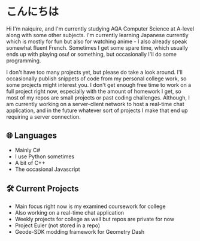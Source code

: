 # こんにちは
Hi I'm naiquire, and I'm currently studying AQA Computer Science at A-level along with some other subjects. I'm currently learning Japanese currently which is mostly for fun but also for watching anime - I also already speak somewhat fluent French. Sometimes I get some spare time, which usually ends up with playing osu! or something, but occasionally I'll do some programming.

I don't have too many projects yet, but please do take a look around. I'll occasionally publish snippets of code from my personal college work, so some projects might interest you. I don't get enough free time to work on a full project right now, especially with the amount of homework I get, so most of my repos are small projects or past coding challenges. Although, I am currently working on a server-client network to host a real-time chat application, and in the future whatever sort of projects I make that end up requiring a server connection.

## 🌐 Languages
- Mainly C#
- I use Python sometimes
- A bit of C++
- The occasional Javascript

## 🛠️ Current Projects
- Main focus right now is my examined coursework for college
- Also working on a real-time chat application
- Weekly projects for college as well but repos are private for now
- Project Euler (not stored in a repo)
- Geode-SDK modding framework for Geometry Dash
